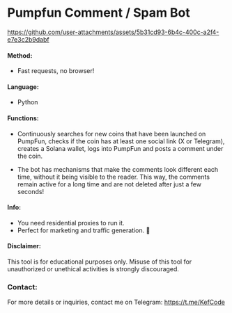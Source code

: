 # Pumpfun Comment / Spam Bot

https://github.com/user-attachments/assets/5b31cd93-6b4c-400c-a2f4-e7e3c2b9dabf

#### Method:
- Fast requests, no browser!
  
#### Language:
- Python
  
#### Functions:
- Continuously searches for new coins that have been launched on PumpFun, checks if the coin has at least one social link (X or Telegram), creates a Solana wallet, logs into PumpFun and posts a comment under the coin. 

- The bot has mechanisms that make the comments look different each time, without it being visible to the reader. This way, the comments remain active for a long time and are not deleted after just a few seconds!

#### Info:
- You need residential proxies to run it.
- Perfect for marketing and traffic generation. 🚀

#### Disclaimer:
This tool is for educational purposes only. Misuse of this tool for unauthorized or unethical activities is strongly discouraged.

### Contact:
For more details or inquiries, contact me on Telegram: https://t.me/KefCode
